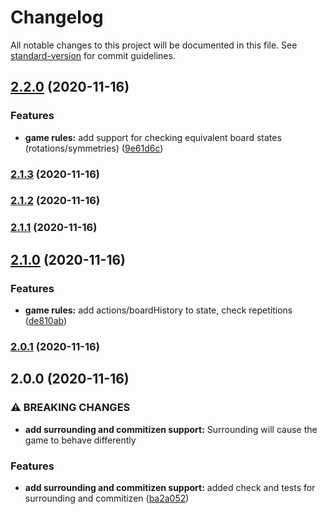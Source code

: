 # Changelog

All notable changes to this project will be documented in this file. See [standard-version](https://github.com/conventional-changelog/standard-version) for commit guidelines.

## [2.2.0](https://github.com/demircancelebi/tafl/compare/v2.1.3...v2.2.0) (2020-11-16)


### Features

* **game rules:** add support for checking equivalent board states (rotations/symmetries) ([9e61d6c](https://github.com/demircancelebi/tafl/commit/9e61d6c96338f3127f15c2fd8d89f0ae15aec9a0))

### [2.1.3](https://github.com/demircancelebi/tafl/compare/v2.1.2...v2.1.3) (2020-11-16)

### [2.1.2](https://github.com/demircancelebi/tafl/compare/v2.1.1...v2.1.2) (2020-11-16)

### [2.1.1](https://github.com/demircancelebi/tafl/compare/v2.1.0...v2.1.1) (2020-11-16)

## [2.1.0](https://github.com/demircancelebi/tafl/compare/v2.0.1...v2.1.0) (2020-11-16)


### Features

* **game rules:** add actions/boardHistory to state, check repetitions ([de810ab](https://github.com/demircancelebi/tafl/commit/de810ab98404e879dc47c84fc19e4be7fa66c3ce))

### [2.0.1](https://github.com/demircancelebi/tafl/compare/v2.0.0...v2.0.1) (2020-11-16)

## 2.0.0 (2020-11-16)


### ⚠ BREAKING CHANGES

* **add surrounding and commitizen support:** Surrounding will cause the game to behave differently

### Features

* **add surrounding and commitizen support:** added check and tests for surrounding and commitizen ([ba2a052](https://github.com/demircancelebi/tafl/commit/ba2a052f225a55165c40e3179d4a9c1b8365d2b6))

